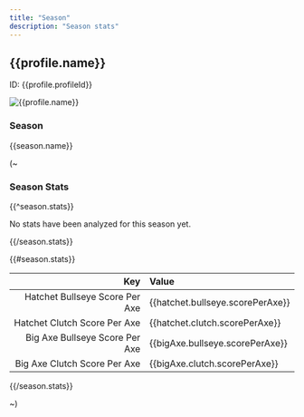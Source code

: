 ```yaml
---
title: "Season"
description: "Season stats"
---
```


<section>
  <div class="grid columns-fill-auto items-y-center">
    <div>
      <h2 id="{{profile.name}}">{{profile.name}}</h2>
      <p>ID: {{profile.profileId}}</p>
    </div>
    <div>
      <img src="data:image/png;base64,{{profile.image}}" alt="{{profile.name}}" class="profilePic">
    </div>
  </div>

  <h3>Season</h3>

  <p>{{season.name}}</p>
</section>

(~

### Season Stats

{{^season.stats}}

No stats have been analyzed for this season yet.

{{/season.stats}}

{{#season.stats}}

| Key | Value |
|----:|:------|
| Hatchet Bullseye Score Per Axe | {{hatchet.bullseye.scorePerAxe}} |
| Hatchet Clutch Score Per Axe | {{hatchet.clutch.scorePerAxe}} |
| Big Axe Bullseye Score Per Axe | {{bigAxe.bullseye.scorePerAxe}} |
| Big Axe Clutch Score Per Axe | {{bigAxe.clutch.scorePerAxe}} |

{{/season.stats}}

~)